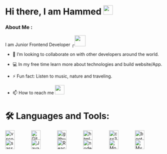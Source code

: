 

<h1> Hi there, I am Hammed <img src="https://media.giphy.com/media/hvRJCLFzcasrR4ia7z/giphy.gif" width="30"/>
</h1>


### About Me :
I am Junior Frontend Developer ┌<img src="https://media.giphy.com/media/7FgozREBtahrxYNsYN/giphy.gif" width="35">

<!--- I'm working as a junior web developer. -->


- 👯 I’m looking to collaborate on with other developers around the world.

- 💻 In my free time learn more about technologies and build website/App.

- ⚡ Fun fact: Listen to music, nature and traveling.

- 📫 How to reach me <a href = "https://www.linkedin.com/in/waheed-hammed"> <img src="https://cdn.jsdelivr.net/gh/devicons/devicon/icons/linkedin/linkedin-original.svg" width="30" /> </a>


# 🛠️ Languages and Tools:

<img src="https://cdn.jsdelivr.net/gh/devicons/devicon/icons/vscode/vscode-original.svg" width="30" style="padding-right:50px;" align="left" alt=" vscode" />
<img src="https://cdn.jsdelivr.net/gh/devicons/devicon/icons/git/git-original.svg" width="30"  style="padding-right:50px;" align="left" alt=" Git"/>
<img src="https://cdn.jsdelivr.net/gh/devicons/devicon/icons/github/github-original.svg" width="30"  style="padding-right:50px;" color="white" align="left" alt="github "/>
<img src="https://cdn.jsdelivr.net/gh/devicons/devicon/icons/html5/html5-original.svg" width="30" style="padding-right:50px;" align="left" alt=" html5"/><img src="https://cdn.jsdelivr.net/gh/devicons/devicon/icons/css3/css3-original.svg" width="30" style="padding-right:50px;" align="left" alt=" css3"/><img src="https://cdn.jsdelivr.net/gh/devicons/devicon/icons/bootstrap/bootstrap-original.svg" width="30" style="padding-right:50px;" align="left" alt=" bootstrap"/>
<img src="https://cdn.jsdelivr.net/gh/devicons/devicon/icons/sass/sass-original.svg" width="30" style="padding-right:50px;"align="left" alt=" sass"/>
<img src="https://cdn.jsdelivr.net/gh/devicons/devicon/icons/javascript/javascript-original.svg" width="30" style="padding-right:50px;" align="left" alt="JavaScript "/>
<img src="https://cdn.jsdelivr.net/gh/devicons/devicon/icons/react/react-original.svg" width="30" style="padding-right:50px;" align="left" alt="React "/>
<img src="https://cdn.jsdelivr.net/gh/devicons/devicon/icons/nodejs/nodejs-original.svg" width="30" style="padding-right:50px;" align="left" alt="nodeJS "/>
<img src="https://cdn.jsdelivr.net/gh/devicons/devicon/icons/mongodb/mongodb-original.svg" width="30" style="padding-right:50px;" align="left" alt=" MongoDB"/>
<img src="https://cdn.jsdelivr.net/gh/devicons/devicon/icons/mysql/mysql-original.svg" width="30" style="padding-right:50px;" align="left" alt=" MySQL" />
          

<!-- -->




          
    
          
          
          
          



